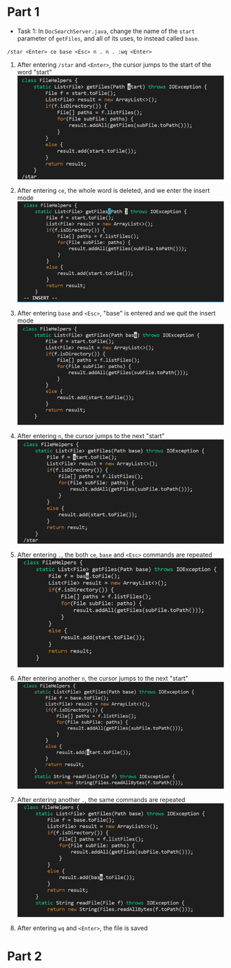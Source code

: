 # Part 1
* Task 1: In `DocSearchServer.java`, change the name of the `start` parameter of `getFiles`, and all of its uses, to instead called `base`.

```
/star <Enter> ce base <Esc> n . n . :wq <Enter>
```
1. After entering `/star` and `<Enter>`, the cursor jumps to the start of the word "start"
![Image](starEnter.png)

2. After entering `ce`, the whole word is deleted, and we enter the insert mode
![Image](ceInsert.png)

3. After entering `base` and `<Esc>`, "base" is entered and we quit the insert mode
![Image](baseEsc.png)

4. After entering `n`, the cursor jumps to the next "start"
![Image](nStar.png)

5. After entering `.`, the both `ce`, `base` and `<Esc>` commands are repeated
![Image](dot.png)

6. After entering another `n`, the cursor jumps to the next "start"
![Image](n2.png)

7. After entering another `.`, the same commands are repeated
![Image](dot2.png)

8. After entering `wq` and `<Enter>`, the file is saved

# Part 2
